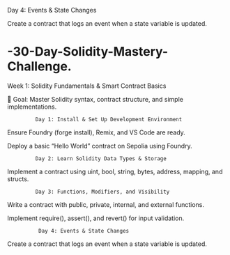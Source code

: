 Day 4: Events & State Changes

Create a contract that logs an event when a state variable is updated.

# -30-Day-Solidity-Mastery-Challenge.

Week 1: Solidity Fundamentals & Smart Contract Basics

📌 Goal: Master Solidity syntax, contract structure, and simple implementations.

             Day 1: Install & Set Up Development Environment

Ensure Foundry (forge install), Remix, and VS Code are ready.

Deploy a basic “Hello World” contract on Sepolia using Foundry.

             Day 2: Learn Solidity Data Types & Storage
 
Implement a contract using uint, bool, string, bytes, address, mapping, and structs.

             Day 3: Functions, Modifiers, and Visibility

Write a contract with public, private, internal, and external functions.

Implement require(), assert(), and revert() for input validation.

              Day 4: Events & State Changes

Create a contract that logs an event when a state variable is updated.




